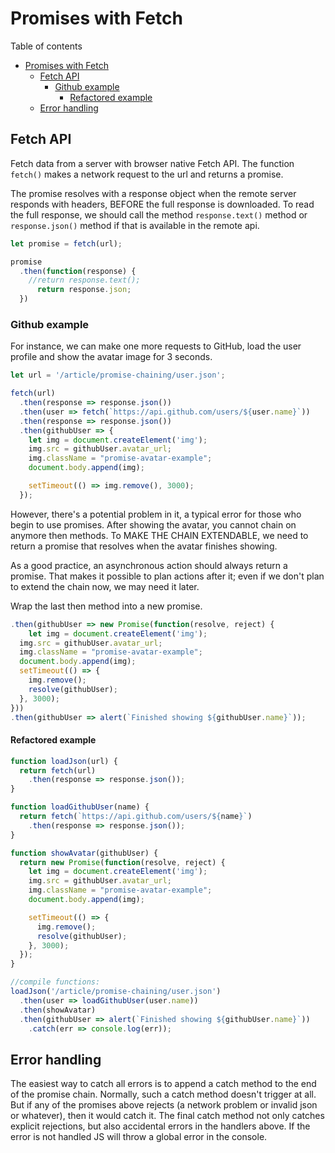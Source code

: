 # Promises with Fetch
Table of contents
- [Promises with Fetch](#promises-with-fetch)
  - [Fetch API](#fetch-api)
    - [Github example](#github-example)
      - [Refactored example](#refactored-example)
  - [Error handling](#error-handling)
## Fetch API
Fetch data from a server with browser native Fetch API. The function `fetch()` makes a network request to the url and returns a promise.

The promise resolves with a response object when the remote server responds with headers, BEFORE the full response is downloaded. To read the full response, we should call the method `response.text()` method or `response.json()` method if that is available in the remote api.
```js
let promise = fetch(url);

promise
  .then(function(response) {
    //return response.text();
	  return response.json;
  })
```
### Github example
For instance, we can make one more requests to GitHub, load the user profile and show the avatar image for 3 seconds.
```js
let url = '/article/promise-chaining/user.json';

fetch(url)
  .then(response => response.json())
  .then(user => fetch(`https://api.github.com/users/${user.name}`))
  .then(response => response.json())
  .then(githubUser => {
    let img = document.createElement('img');
    img.src = githubUser.avatar_url;
    img.className = "promise-avatar-example";
    document.body.append(img);

    setTimeout(() => img.remove(), 3000);
  });
```
However, there's a potential problem in it, a typical error for those who begin to use promises. After showing the avatar, you cannot chain on anymore then methods. To MAKE THE CHAIN EXTENDABLE, we need to return a promise that resolves when the avatar finishes showing.

As a good practice, an asynchronous action should always return a promise. That makes it possible to plan actions after it; even if we don't plan to extend the chain now, we may need it later.

Wrap the last then method into a new promise.
```js
.then(githubUser => new Promise(function(resolve, reject) {   
	let img = document.createElement('img');
  img.src = githubUser.avatar_url;
  img.className = "promise-avatar-example";
  document.body.append(img);
  setTimeout(() => {
    img.remove();
    resolve(githubUser); 
  }, 3000);
}))
.then(githubUser => alert(`Finished showing ${githubUser.name}`));
```
#### Refactored example
```js
function loadJson(url) {
  return fetch(url)
    .then(response => response.json());
}

function loadGithubUser(name) {
  return fetch(`https://api.github.com/users/${name}`)
    .then(response => response.json());
}

function showAvatar(githubUser) {
  return new Promise(function(resolve, reject) {
    let img = document.createElement('img');
    img.src = githubUser.avatar_url;
    img.className = "promise-avatar-example";
    document.body.append(img);

    setTimeout(() => {
      img.remove();
      resolve(githubUser);
    }, 3000);
  });
}

//compile functions:
loadJson('/article/promise-chaining/user.json')
  .then(user => loadGithubUser(user.name))
  .then(showAvatar)
  .then(githubUser => alert(`Finished showing ${githubUser.name}`))
	.catch(err => console.log(err));
```
## Error handling
The easiest way to catch all errors is to append a catch method to the end of the promise chain. Normally, such a catch method doesn't trigger at all. But if any of the promises above rejects (a network problem or invalid json or whatever), then it would catch it. The final catch method not only catches explicit rejections, but also accidental errors in the handlers above. If the error is not handled JS will throw a global error in the console.